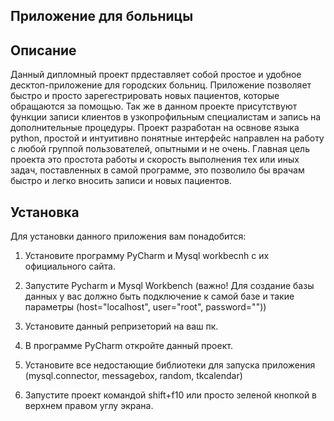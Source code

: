 ## Приложение для больницы


## Описание
	  

Данный дипломный проект прдеставляет собой простое и удобное десктоп-приложение для городских больниц. Приложение позволяет быстро и просто зарегестрировать новых пациентов, которые обращаются за помощью. Так же в данном проекте присутствуют функции записи клиентов в узкопрофильным специалистам и запись на дополнительные процедуры. Проект разработан на освнове языка  python, простой и интуитивно понятные интерфейс направлен на работу с любой группой пользователей, опытными и не очень. Главная цель проекта это простота работы и скорость выполнения тех или иных задач, поставленных  в самой программе, это позволило бы врачам быстро и легко вносить записи и новых пациентов. 

## Установка

Для установки данного приложения вам понадобится:

1. Установите программу PyCharm и Mysql workbecnh с их официального сайта.

2. Запустите Pycharm и Mysql Workbench (важно! Для создание базы данных у вас должно быть подключение к самой базе и такие параметры (host="localhost", user="root", password=""))

3. Установите данный репризеторий на ваш пк.

4. В программе PyCharm откройте данный проект.

5. Установите все недостающие библиотеки для запуска приложения (mysql.connector, messagebox, random, tkcalendar)

6. Запустите проект командой shift+f10 или просто зеленой кнопкой в верхнем правом углу экрана.
